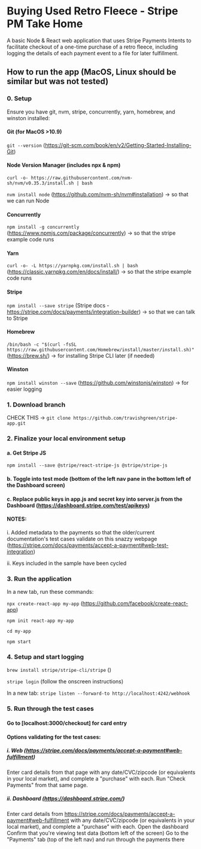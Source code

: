 # Buying Used Retro Fleece - Stripe PM Take Home

A basic Node & React web application that uses Stripe Payments Intents to facilitate checkout of a one-time purchase of a retro fleece, including logging the details of each payment event to a file for later fulfillment. 

## How to run the app (MacOS, Linux should be similar but was not tested)
### 0. Setup 

Ensure you have git, nvm, stripe, concurrently, yarn, homebrew, and winston installed:
	
#### Git (for MacOS >10.9) 

```git --version``` (https://git-scm.com/book/en/v2/Getting-Started-Installing-Git)
	

#### Node Version Manager (includes npx & npm)
```curl -o- https://raw.githubusercontent.com/nvm-sh/nvm/v0.35.3/install.sh | bash```

```nvm install node``` (https://github.com/nvm-sh/nvm#installation) -> so that we can run Node

#### Concurrently 
```npm install -g concurrently``` (https://www.npmjs.com/package/concurrently) -> so that the stripe example code runs

#### Yarn 
```curl -o- -L https://yarnpkg.com/install.sh | bash``` (https://classic.yarnpkg.com/en/docs/install/) -> so that the stripe example code runs

#### Stripe 
```npm install --save stripe``` (Stripe docs - https://stripe.com/docs/payments/integration-builder) -> so that we can talk to Stripe

#### Homebrew
```/bin/bash -c "$(curl -fsSL https://raw.githubusercontent.com/Homebrew/install/master/install.sh)"``` (https://brew.sh/) -> for installing Stripe CLI later (if needed)

#### Winston 
```npm install winston --save``` (https://github.com/winstonjs/winston) -> for easier logging

### 1. Download branch
 CHECK THIS -> ```git clone https://github.com/travishgreen/stripe-app.git```

### 2. Finalize your local environment setup
#### a. Get Stripe JS 
```npm install --save @stripe/react-stripe-js @stripe/stripe-js```
#### b. Toggle into test mode (bottom of the left nav pane in the bottom left of the Dashboard screen)
#### c. Replace public keys in app.js and secret key into server.js from the Dashboard (https://dashboard.stripe.com/test/apikeys)
#### NOTES: 
i. Added metadata to the payments so that the older/current documentation's test cases validate on this snazzy webpage (https://stripe.com/docs/payments/accept-a-payment#web-test-integration)

ii. Keys included in the sample have been cycled

### 3. Run the application
In a new tab, run these commands:

```npx create-react-app my-app``` (https://github.com/facebook/create-react-app)

```npm init react-app my-app```

```cd my-app```

```npm start```

### 4. Setup and start logging
```brew install stripe/stripe-cli/stripe``` ()

```stripe login``` (follow the onscreen instructions)

In a new tab: ```stripe listen --forward-to http://localhost:4242/webhook```

### 5. Run through the test cases
#### Go to [localhost:3000/checkout] for card entry

#### Options validating for the test cases:
##### i. Web (https://stripe.com/docs/payments/accept-a-payment#web-fulfillment)
Enter card details from that page with any date/CVC/zipcode (or equivalents in your local market), and complete a "purchase" with each.
Run "Check Payments" from that same page.

##### ii. Dashboard (https://dashboard.stripe.com/)
Enter card details from https://stripe.com/docs/payments/accept-a-payment#web-fulfillment with any date/CVC/zipcode (or equivalents in your local market), and complete a "purchase" with each.
Open the dashboard
Confirm that you're viewing test data (bottom left of the screen)
Go to the "Payments" tab (top of the left nav) and run through the payments there
